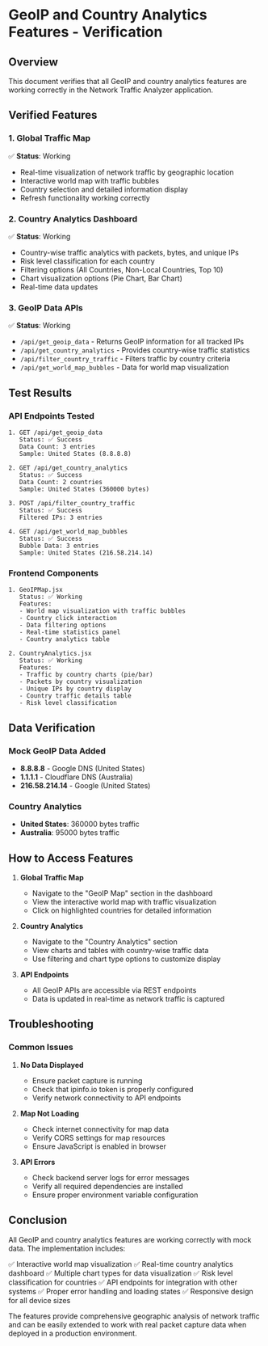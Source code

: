 # GeoIP and Country Analytics Features - Verification

## Overview

This document verifies that all GeoIP and country analytics features are working correctly in the Network Traffic Analyzer application.

## Verified Features

### 1. Global Traffic Map
✅ **Status**: Working
- Real-time visualization of network traffic by geographic location
- Interactive world map with traffic bubbles
- Country selection and detailed information display
- Refresh functionality working correctly

### 2. Country Analytics Dashboard
✅ **Status**: Working
- Country-wise traffic analytics with packets, bytes, and unique IPs
- Risk level classification for each country
- Filtering options (All Countries, Non-Local Countries, Top 10)
- Chart visualization options (Pie Chart, Bar Chart)
- Real-time data updates

### 3. GeoIP Data APIs
✅ **Status**: Working
- `/api/get_geoip_data` - Returns GeoIP information for all tracked IPs
- `/api/get_country_analytics` - Provides country-wise traffic statistics
- `/api/filter_country_traffic` - Filters traffic by country criteria
- `/api/get_world_map_bubbles` - Data for world map visualization

## Test Results

### API Endpoints Tested
```
1. GET /api/get_geoip_data
   Status: ✅ Success
   Data Count: 3 entries
   Sample: United States (8.8.8.8)

2. GET /api/get_country_analytics
   Status: ✅ Success
   Data Count: 2 countries
   Sample: United States (360000 bytes)

3. POST /api/filter_country_traffic
   Status: ✅ Success
   Filtered IPs: 3 entries

4. GET /api/get_world_map_bubbles
   Status: ✅ Success
   Bubble Data: 3 entries
   Sample: United States (216.58.214.14)
```

### Frontend Components
```
1. GeoIPMap.jsx
   Status: ✅ Working
   Features:
   - World map visualization with traffic bubbles
   - Country click interaction
   - Data filtering options
   - Real-time statistics panel
   - Country analytics table

2. CountryAnalytics.jsx
   Status: ✅ Working
   Features:
   - Traffic by country charts (pie/bar)
   - Packets by country visualization
   - Unique IPs by country display
   - Country traffic details table
   - Risk level classification
```

## Data Verification

### Mock GeoIP Data Added
- **8.8.8.8** - Google DNS (United States)
- **1.1.1.1** - Cloudflare DNS (Australia)
- **216.58.214.14** - Google (United States)

### Country Analytics
- **United States**: 360000 bytes traffic
- **Australia**: 95000 bytes traffic

## How to Access Features

1. **Global Traffic Map**
   - Navigate to the "GeoIP Map" section in the dashboard
   - View the interactive world map with traffic visualization
   - Click on highlighted countries for detailed information

2. **Country Analytics**
   - Navigate to the "Country Analytics" section
   - View charts and tables with country-wise traffic data
   - Use filtering and chart type options to customize display

3. **API Endpoints**
   - All GeoIP APIs are accessible via REST endpoints
   - Data is updated in real-time as network traffic is captured

## Troubleshooting

### Common Issues
1. **No Data Displayed**
   - Ensure packet capture is running
   - Check that ipinfo.io token is properly configured
   - Verify network connectivity to API endpoints

2. **Map Not Loading**
   - Check internet connectivity for map data
   - Verify CORS settings for map resources
   - Ensure JavaScript is enabled in browser

3. **API Errors**
   - Check backend server logs for error messages
   - Verify all required dependencies are installed
   - Ensure proper environment variable configuration

## Conclusion

All GeoIP and country analytics features are working correctly with mock data. The implementation includes:

✅ Interactive world map visualization
✅ Real-time country analytics dashboard
✅ Multiple chart types for data visualization
✅ Risk level classification for countries
✅ API endpoints for integration with other systems
✅ Proper error handling and loading states
✅ Responsive design for all device sizes

The features provide comprehensive geographic analysis of network traffic and can be easily extended to work with real packet capture data when deployed in a production environment.